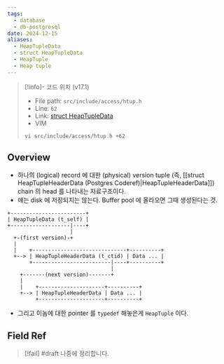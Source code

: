 ```yaml
---
tags:
  - database
  - db-postgresql
date: 2024-12-15
aliases:
  - HeapTupleData
  - struct HeapTupleData
  - HeapTuple
  - Heap tuple
---
```

> [!info]- 코드 위치 (v17.1)
> - File path: `src/include/access/htup.h`
> - Line: `62`
> - Link: [struct HeapTupleData](https://github.com/postgres/postgres/blob/REL_17_1/src/include/access/htup.h#L30-L71)
> - VIM
> ```
> vi src/include/access/htup.h +62
> ```

## Overview

- 하나의 (logical) record 에 대한 (physical) version tuple (즉, [[struct HeapTupleHeaderData (Postgres Coderef)|HeapTupleHeaderData]]) chain 의 head 를 나타내는 자료구조이다.
- 얘는 disk 에 저장되지는 않는다. Buffer pool 에 올라오면 그때 생성된다는 것.

```
+------------------------+
| HeapTupleData (t_self) |
+-------------------|----+
                    |
  +-(first version)-+
  |
  |    +------------------------------+----------+
  +--> | HeapTupleHeaderData (t_ctid) | Data ... |
       +-------------------------|----+----------+
                                 |
    +-------(next version)-------+
    |
    |    +---------------------+----------+
    +--> | HeapTupleHeaderData | Data ... |
         +---------------------+----------+
```

- 그리고 이놈에 대한 pointer 를 `typedef` 해놓은게 `HeapTuple` 이다.

## Field Ref

> [!fail] #draft 나중에 정리합니다.